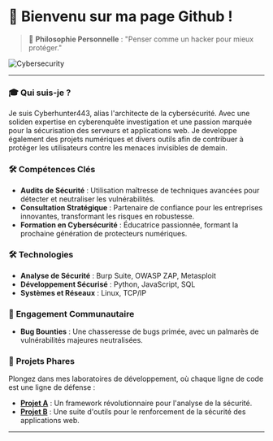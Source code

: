 # 🔐 Bienvenu sur ma page Github !

> 💬 **Philosophie Personnelle** : "Penser comme un hacker pour mieux protéger." 

![Cybersecurity](https://your-image-url.com/image.png) 

---
### 🎓 **Qui suis-je ?**

Je suis Cyberhunter443, alias l'architecte de la cybersécurité. Avec une soliden expertise en cyberenquête investigation et une passion marquée pour la sécurisation des serveurs et applications web. 
Je developpe également des projets numériques et divers outils afin de contribuer à protéger les utilisateurs contre les menaces invisibles de demain.

### 🛠 **Compétences Clés**
- **Audits de Sécurité** : Utilisation maîtresse de techniques avancées pour détecter et neutraliser les vulnérabilités.
- **Consultation Stratégique** : Partenaire de confiance pour les entreprises innovantes, transformant les risques en robustesse.
- **Formation en Cybersécurité** : Éducatrice passionnée, formant la prochaine génération de protecteurs numériques.

### 🛠 Technologies
- **Analyse de Sécurité** : Burp Suite, OWASP ZAP, Metasploit
- **Développement Sécurisé** : Python, JavaScript, SQL
- **Systèmes et Réseaux** : Linux, TCP/IP

### 🔗 **Engagement Communautaire**
- **Bug Bounties** : Une chasseresse de bugs primée, avec un palmarès de vulnérabilités majeures neutralisées.


### 🚀 **Projets Phares**
Plongez dans mes laboratoires de développement, où chaque ligne de code est une ligne de défense :
- [**Projet A**](https://github.com/cyberhunter443/ProjectA) : Un framework révolutionnaire pour l'analyse de la sécurité.
- [**Projet B**](https://github.com/cyberhunter443/ProjectB) : Une suite d'outils pour le renforcement de la sécurité des applications web.


---


